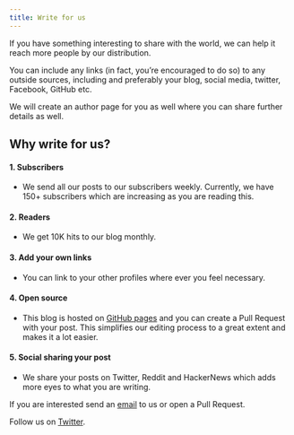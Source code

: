 ```yaml
---
title: Write for us
---
```


If you have something interesting to share with the world, we can help it reach more people by our distribution.

You can include any links (in fact, you’re encouraged to do so) to any outside sources, including and preferably your blog, social media, twitter, Facebook, GitHub etc.

We will create an author page for you as well where you can share further details as well.

## Why write for us?

#### 1. Subscribers

* We send all our posts to our subscribers weekly. Currently, we have 150+ subscribers which are increasing as you are reading this.

#### 2. Readers

* We get 10K hits to our blog monthly.

#### 3. Add your own links

* You can link to your other profiles where ever you feel necessary.

#### 4. Open source

* This blog is hosted on [GitHub pages](https://github.com/singh1114/pythonprogramming) and you can create a Pull Request with your post. This simplifies our editing process to a great extent and makes it a lot easier.

#### 5. Social sharing your post

* We share your posts on Twitter, Reddit and HackerNews which adds more eyes to what you are writing.

If you are interested send an [email](mailto:pythonprogrammingorg@gmail.com) to us or open a Pull Request.

Follow us on [Twitter](https://twitter.com/pythonprogramm9).
